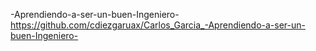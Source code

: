 -Aprendiendo-a-ser-un-buen-Ingeniero-
https://github.com/cdiezgaruax/Carlos_Garcia_-Aprendiendo-a-ser-un-buen-Ingeniero-
